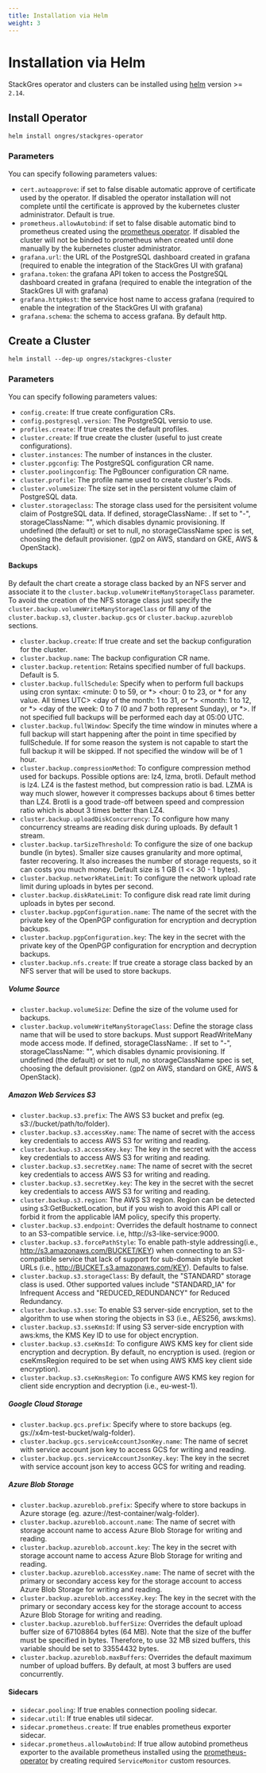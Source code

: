 ```yaml
---
title: Installation via Helm
weight: 3
---
```


# Installation via Helm

StackGres operator and clusters can be installed using [helm](https://helm.sh/) version >= `2.14`.

## Install Operator

```shell
helm install ongres/stackgres-operator
```

### Parameters

You can specify following parameters values:

* `cert.autoapprove`: if set to false disable automatic approve of certificate
 used by the operator. If disabled the operator installation will not complete
 until the certificate is approved by the kubernetes cluster administrator.
 Default is true.
* `prometheus.allowAutobind`: if set to false disable automatic bind to prometheus
 created using the [prometheus operator](https://github.com/coreos/prometheus-operator).
 If disabled the cluster will not be binded to prometheus when created until done
 manually by the kubernetes cluster administrator.
* `grafana.url`: the URL of the PostgreSQL dashboard created in grafana (required to
 enable the integration of the StackGres UI with grafana)
* `grafana.token`: the grafana API token to access the PostgreSQL dashboard created
 in grafana (required to enable the integration of the StackGres UI with grafana)
* `grafana.httpHost`: the service host name to access grafana (required to enable
 the integration of the StackGres UI with grafana)
* `grafana.schema`: the schema to access grafana. By default http.

## Create a Cluster

```shell
helm install --dep-up ongres/stackgres-cluster
```

### Parameters

You can specify following parameters values:

* `config.create`: If true create configuration CRs.
* `config.postgresql.version`: The PostgreSQL versio to use.
* `profiles.create`: If true creates the default profiles.
* `cluster.create`: If true create the cluster (useful to just create configurations).
* `cluster.instances`: The number of instances in the cluster.
* `cluster.pgconfig`: The PostgreSQL configuration CR name.
* `cluster.poolingconfig`: The PgBouncer configuration CR name.
* `cluster.profile`: The profile name used to create cluster's Pods.
* `cluster.volumeSize`: The size set in the persistent volume claim of PostgreSQL data.
* `cluster.storageclass`: The storage class used for the persisitent volume claim of PostgreSQL data.
 If defined, storageClassName: <storageClass>. If set to "-", storageClassName: "", which disables dynamic provisioning.
 If undefined (the default) or set to null, no storageClassName spec is set, choosing the default provisioner.
 (gp2 on AWS, standard on GKE, AWS & OpenStack).
 
#### Backups

By default the chart create a storage class backed by an NFS server and associate it to the `cluster.backup.volumeWriteManyStorageClass`
 parameter. To avoid the creation of the NFS storage class just specify the `cluster.backup.volumeWriteManyStorageClass` or fill any of
 the `cluster.backup.s3`, `cluster.backup.gcs` or `cluster.backup.azureblob` sections.
 
* `cluster.backup.create`: If true create and set the backup configuration for the cluster.
* `cluster.backup.name`: The backup configuration CR name.
* `cluster.backup.retention`: Retains specified number of full backups. Default is 5.
* `cluster.backup.fullSchedule`: Specify when to perform full backups using cron syntax:
 <minute: 0 to 59, or *> <hour: 0 to 23, or * for any value. All times UTC> <day of the month: 1 to 31, or *>
 <month: 1 to 12, or *> <day of the week: 0 to 7 (0 and 7 both represent Sunday), or *>.
 If not specified full backups will be performed each day at 05:00 UTC.
* `cluster.backup.fullWindow`: Specify the time window in minutes where a full backup will start happening after the point in
 time specified by fullSchedule. If for some reason the system is not capable to start the full backup it will be skipped.
 If not specified the window will be of 1 hour.
* `cluster.backup.compressionMethod`: To configure compression method used for backups. Possible options are: lz4, lzma, brotli.
 Default method is lz4. LZ4 is the fastest method, but compression ratio is bad. LZMA is way much slower, however it compresses
 backups about 6 times better than LZ4. Brotli is a good trade-off between speed and compression ratio which is about 3 times
 better than LZ4.
* `cluster.backup.uploadDiskConcurrency`: To configure how many concurrency streams are reading disk during uploads. By default 1 stream.
* `cluster.backup.tarSizeThreshold`: To configure the size of one backup bundle (in bytes). Smaller size causes granularity and more optimal,
 faster recovering. It also increases the number of storage requests, so it can costs you much money. Default size is 1 GB (1 << 30 - 1 bytes).
* `cluster.backup.networkRateLimit`: To configure the network upload rate limit during uploads in bytes per second.
* `cluster.backup.diskRateLimit`: To configure disk read rate limit during uploads in bytes per second.
* `cluster.backup.pgpConfiguration.name`: The name of the secret with the private key of the OpenPGP configuration for encryption and decryption backups.
* `cluster.backup.pgpConfiguration.key`: The key in the secret with the private key of the OpenPGP configuration for encryption and decryption backups.
* `cluster.backup.nfs.create`: If true create a storage class backed by an NFS server that will be used to store backups.

##### Volume Source

* `cluster.backup.volumeSize`: Define the size of the volume used for backups.
* `cluster.backup.volumeWriteManyStorageClass`: Define the storage class name that will be used to store backups. Must support ReadWriteMany mode access mode.
 If defined, storageClassName: <volumeWriteManyStorageClass>. If set to "-", storageClassName: "", which disables dynamic provisioning.
 If undefined (the default) or set to null, no storageClassName spec is set, choosing the default provisioner.
 (gp2 on AWS, standard on GKE, AWS & OpenStack).

##### Amazon Web Services S3

* `cluster.backup.s3.prefix`: The AWS S3 bucket and prefix (eg. s3://bucket/path/to/folder).
* `cluster.backup.s3.accessKey.name`: The name of secret with the access key credentials to access AWS S3 for writing and reading.
* `cluster.backup.s3.accessKey.key`: The key in the secret with the access key credentials to access AWS S3 for writing and reading.
* `cluster.backup.s3.secretKey.name`: The name of secret with the secret key credentials to access AWS S3 for writing and reading.
* `cluster.backup.s3.secretKey.key`: The key in the secret with the secret key credentials to access AWS S3 for writing and reading.
* `cluster.backup.s3.region`: The AWS S3 region. Region can be detected using s3:GetBucketLocation, but if you wish to avoid this API call
 or forbid it from the applicable IAM policy, specify this property.
* `cluster.backup.s3.endpoint`: Overrides the default hostname to connect to an S3-compatible service. i.e, http://s3-like-service:9000.
* `cluster.backup.s3.forcePathStyle`: To enable path-style addressing(i.e., http://s3.amazonaws.com/BUCKET/KEY) when connecting to an S3-compatible
 service that lack of support for sub-domain style bucket URLs (i.e., http://BUCKET.s3.amazonaws.com/KEY). Defaults to false.
* `cluster.backup.s3.storageClass`: By default, the "STANDARD" storage class is used. Other supported values include "STANDARD_IA"
 for Infrequent Access and "REDUCED_REDUNDANCY" for Reduced Redundancy.
* `cluster.backup.s3.sse`: To enable S3 server-side encryption, set to the algorithm to use when storing the objects in S3 (i.e., AES256, aws:kms).
* `cluster.backup.s3.sseKmsId`: If using S3 server-side encryption with aws:kms, the KMS Key ID to use for object encryption.
* `cluster.backup.s3.cseKmsId`: To configure AWS KMS key for client side encryption and decryption. By default, no encryption is used.
 (region or cseKmsRegion required to be set when using AWS KMS key client side encryption).
* `cluster.backup.s3.cseKmsRegion`: To configure AWS KMS key region for client side encryption and decryption (i.e., eu-west-1).

##### Google Cloud Storage

* `cluster.backup.gcs.prefix`: Specify where to store backups (eg. gs://x4m-test-bucket/walg-folder).
* `cluster.backup.gcs.serviceAccountJsonKey.name`: The name of secret with service account json key to access GCS for writing and reading.
* `cluster.backup.gcs.serviceAccountJsonKey.key`: The key in the secret with service account json key to access GCS for writing and reading.

##### Azure Blob Storage

* `cluster.backup.azureblob.prefix`: Specify where to store backups in Azure storage (eg. azure://test-container/walg-folder).
* `cluster.backup.azureblob.account.name`: The name of secret with storage account name to access Azure Blob Storage for writing and reading.
* `cluster.backup.azureblob.account.key`: The key in the secret with storage account name to access Azure Blob Storage for writing and reading.
* `cluster.backup.azureblob.accessKey.name`: The name of secret with the primary or secondary access key for the storage account
 to access Azure Blob Storage for writing and reading.
* `cluster.backup.azureblob.accessKey.key`: The key in the secret with the primary or secondary access key for the storage account
 to access Azure Blob Storage for writing and reading.
* `cluster.backup.azureblob.bufferSize`: Overrides the default upload buffer size of 67108864 bytes (64 MB). Note that the size of the buffer
 must be specified in bytes. Therefore, to use 32 MB sized buffers, this variable should be set to 33554432 bytes.
* `cluster.backup.azureblob.maxBuffers`: Overrides the default maximum number of upload buffers. By default, at most 3 buffers are used concurrently.

#### Sidecars

* `sidecar.pooling`: If true enables connection pooling sidecar.
* `sidecar.util`: If true enables util sidecar.
* `sidecar.prometheus.create`: If true enables prometheus exporter sidecar.
* `sidecar.prometheus.allowAutobind`: If true allow autobind prometheus exporter to the available prometheus
 installed using the [prometheus-operator](https://github.com/coreos/prometheus-operator) by creating required
 `ServiceMonitor` custom resources.
